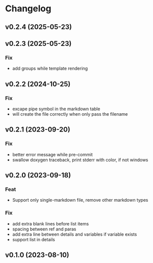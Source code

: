 # Changelog

## v0.2.4 (2025-05-23)

## v0.2.3 (2025-05-23)

### Fix

- add groups while template rendering

## v0.2.2 (2024-10-25)

### Fix

- excape pipe symbol in the markdown table
- will create the file correctly when only pass the filename

## v0.2.1 (2023-09-20)

### Fix

- better error message while pre-commit
- swallow doxygen traceback, print stderr with color, if not windows

## v0.2.0 (2023-09-18)

### Feat

- Support only single-markdown file, remove other markdown types

### Fix

- add extra blank lines before list items
- spacing between ref and paras
- add extra line between details and variables if variable exists
- support list in details

## v0.1.0 (2023-08-10)
